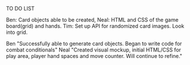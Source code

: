 TO DO LIST

Ben: Card objects able to be created,
Neal: HTML and CSS of the game board(grid) and hands.
Tim: Set up API for randomized card images. Look into grid.

Ben "Successfully able to generate card objects. Began to write code for combat conditionals"
Neal "Created visual mockup, initial HTML/CSS for play area, player hand spaces and move counter. Will continue to refine."
